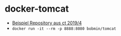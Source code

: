 # docker-tomcat

* [Beispiel Repository aus ct 2019/4](https://github.com/ct-Open-Source/docker-autobuild-example)
* `docker run -it --rm -p 8888:8080 bobmin/tomcat`
